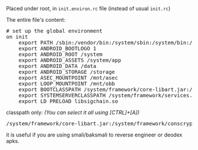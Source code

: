 Placed under root, in <code>init.environ.rc</code> file (instead of usual <code>init.rc</code>)

The entire file's content:
<pre>
# set up the global environment
on init
    export PATH /sbin:/vendor/bin:/system/sbin:/system/bin:/system/xbin
    export ANDROID_BOOTLOGO 1
    export ANDROID_ROOT /system
    export ANDROID_ASSETS /system/app
    export ANDROID_DATA /data
    export ANDROID_STORAGE /storage
    export ASEC_MOUNTPOINT /mnt/asec
    export LOOP_MOUNTPOINT /mnt/obb
    export BOOTCLASSPATH /system/framework/core-libart.jar:/system/framework/conscrypt.jar:/system/framework/okhttp.jar:/system/framework/core-junit.jar:/system/framework/bouncycastle.jar:/system/framework/ext.jar:/system/framework/framework.jar:/system/framework/telephony-common.jar:/system/framework/voip-common.jar:/system/framework/ims-common.jar:/system/framework/mms-common.jar:/system/framework/android.policy.jar:/system/framework/apache-xml.jar:/system/framework/sec_edm.jar:/system/framework/sagearpolicymanager.jar:/system/framework/seccamera.jar:/system/framework/scrollpause.jar:/system/framework/stayrotation.jar:/system/framework/smartfaceservice.jar:/system/framework/timakeystore.jar:/system/framework/fipstimakeystore.jar:/system/framework/secocsp.jar:/system/framework/commonimsinterface.jar:/system/framework/imsmanager.jar:/system/framework/secEmailBC.jar:/system/framework/sprengine.jar:/system/framework/smartbondingservice.jar:/system/framework/knoxvpnuidtag.jar:/system/framework/sec_sdp_sdk.jar:/system/framework/simageis.jar
    export SYSTEMSERVERCLASSPATH /system/framework/services.jar:/system/framework/ethernet-service.jar:/system/framework/wifi-service.jar
    export LD_PRELOAD libsigchain.so
</pre>

classpath only: <em>(You can select it all using [CTRL]+[A])</em>
<pre>
/system/framework/core-libart.jar:/system/framework/conscrypt.jar:/system/framework/okhttp.jar:/system/framework/core-junit.jar:/system/framework/bouncycastle.jar:/system/framework/ext.jar:/system/framework/framework.jar:/system/framework/telephony-common.jar:/system/framework/voip-common.jar:/system/framework/ims-common.jar:/system/framework/mms-common.jar:/system/framework/android.policy.jar:/system/framework/apache-xml.jar:/system/framework/sec_edm.jar:/system/framework/sagearpolicymanager.jar:/system/framework/seccamera.jar:/system/framework/scrollpause.jar:/system/framework/stayrotation.jar:/system/framework/smartfaceservice.jar:/system/framework/timakeystore.jar:/system/framework/fipstimakeystore.jar:/system/framework/secocsp.jar:/system/framework/commonimsinterface.jar:/system/framework/imsmanager.jar:/system/framework/secEmailBC.jar:/system/framework/sprengine.jar:/system/framework/smartbondingservice.jar:/system/framework/knoxvpnuidtag.jar:/system/framework/sec_sdp_sdk.jar:/system/framework/simageis.jar
</pre>

it is useful if you are using smali/baksmali to reverse engineer or deodex apks.
